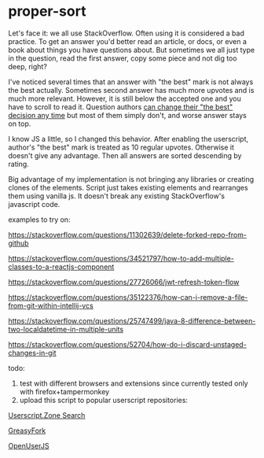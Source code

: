 # proper-sort

Let's face it: we all use StackOverflow. Often using it is considered a bad practice. To get an answer you'd better read an article, or docs, or even a book about things you have questions about. But sometimes we all just type in the question, read the first answer, copy some piece and not dig too deep, right?

I've noticed several times that an answer with "the best" mark is not always the best actually. Sometimes second answer has much more upvotes and is much more relevant. However, it is still below the accepted one and you have to scroll to read it. Question authors [can change their "the best" decision any time](https://stackoverflow.com/help/someone-answers) but most of them simply don't, and worse answer stays on top.

I know JS a little, so I changed this behavior. After enabling the userscript, author's "the best" mark is treated as 10 regular upvotes. Otherwise it doesn't give any advantage. Then all answers are sorted descending by rating. 

Big advantage of my implementation is not bringing any libraries or creating clones of the elements. Script just takes existing elements and rearranges them using vanilla js. It doesn't break any existing StackOverflow's javascript code.

examples to try on:

https://stackoverflow.com/questions/11302639/delete-forked-repo-from-github

https://stackoverflow.com/questions/34521797/how-to-add-multiple-classes-to-a-reactjs-component

https://stackoverflow.com/questions/27726066/jwt-refresh-token-flow

https://stackoverflow.com/questions/35122376/how-can-i-remove-a-file-from-git-within-intellij-vcs

https://stackoverflow.com/questions/25747499/java-8-difference-between-two-localdatetime-in-multiple-units

https://stackoverflow.com/questions/52704/how-do-i-discard-unstaged-changes-in-git

todo:
1) test with different browsers and extensions since currently tested only with firefox+tampermonkey
2) upload this script to popular userscript repositories:

[Userscript.Zone Search](https://www.userscript.zone/)

[GreasyFork](https://greasyfork.org/)

[OpenUserJS](https://openuserjs.org/)
